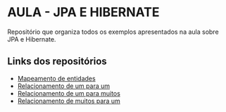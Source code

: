 # AULA - JPA E HIBERNATE
 Repositório que organiza todos os exemplos apresentados na aula sobre JPA e Hibernate.
 
 ## Links dos repositórios
- [Mapeamento de entidades](https://github.com/piedroalex/aula_jpa_hibernate_entity_annotations)
- [Relacionamento de um para um](https://github.com/piedroalex/aula_jpa_hibernate_onetoone)
- [Relacionamento de um para muitos](https://github.com/piedroalex/aula_jpa_hibernate_onetomany)
- [Relacionamento de muitos para um](https://github.com/piedroalex/aula_jpa_hibernate_manytoone)
